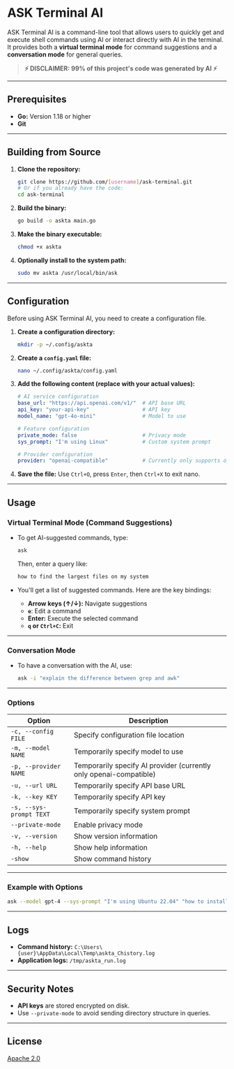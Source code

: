 # ASK Terminal AI

ASK Terminal AI is a command-line tool that allows users to quickly get and execute shell commands using AI or interact directly with AI in the terminal. It provides both a **virtual terminal mode** for command suggestions and a **conversation mode** for general queries.

> **⚡ DISCLAIMER: 99% of this project's code was generated by AI ⚡**

---

## Prerequisites

- **Go:** Version 1.18 or higher  
- **Git**

---

## Building from Source

1. **Clone the repository:**
   ```bash
   git clone https://github.com/[username]/ask-terminal.git
   # Or if you already have the code:
   cd ask-terminal
   ```

2. **Build the binary:**
   ```bash
   go build -o askta main.go
   ```

3. **Make the binary executable:**
   ```bash
   chmod +x askta
   ```

4. **Optionally install to the system path:**
   ```bash
   sudo mv askta /usr/local/bin/ask
   ```

---

## Configuration

Before using ASK Terminal AI, you need to create a configuration file.

1. **Create a configuration directory:**
   ```bash
   mkdir -p ~/.config/askta
   ```

2. **Create a `config.yaml` file:**
   ```bash
   nano ~/.config/askta/config.yaml
   ```

3. **Add the following content (replace with your actual values):**
   ```yaml
   # AI service configuration
   base_url: "https://api.openai.com/v1/"  # API base URL
   api_key: "your-api-key"                 # API key
   model_name: "gpt-4o-mini"               # Model to use

   # Feature configuration
   private_mode: false                     # Privacy mode
   sys_prompt: "I'm using Linux"           # Custom system prompt

   # Provider configuration
   provider: "openai-compatible"           # Currently only supports openai-compatible
   ```

4. **Save the file:** Use `Ctrl+O`, press `Enter`, then `Ctrl+X` to exit nano.

---

## Usage

### Virtual Terminal Mode (Command Suggestions)

- To get AI-suggested commands, type:
  ```bash
  ask 
  ```
  Then, enter a query like:
  ```bash
  how to find the largest files on my system
  ```

- You'll get a list of suggested commands. Here are the key bindings:
  - **Arrow keys (↑/↓):** Navigate suggestions
  - **`e`**: Edit a command
  - **Enter:** Execute the selected command
  - **`q` or `Ctrl+C`:** Exit

---

### Conversation Mode

- To have a conversation with the AI, use:
  ```bash
  ask -i "explain the difference between grep and awk"
  ```

---

### Options

| Option               | Description                                                                 |
|-----------------------|-----------------------------------------------------------------------------|
| `-c, --config FILE`   | Specify configuration file location                                        |
| `-m, --model NAME`    | Temporarily specify model to use                                           |
| `-p, --provider NAME` | Temporarily specify AI provider (currently only openai-compatible)         |
| `-u, --url URL`       | Temporarily specify API base URL                                           |
| `-k, --key KEY`       | Temporarily specify API key                                                |
| `-s, --sys-prompt TEXT` | Temporarily specify system prompt                                       |
| `--private-mode`      | Enable privacy mode                                                       |
| `-v, --version`       | Show version information                                                  |
| `-h, --help`          | Show help information                                                     |
| `-show`               | Show command history                                                      |

---

### Example with Options

```bash
ask --model gpt-4 --sys-prompt "I'm using Ubuntu 22.04" "how to install Docker"
```

---

## Logs

- **Command history:** `C:\Users\{user}\AppData\Local\Temp\askta_Chistory.log`  
- **Application logs:** `/tmp/askta_run.log`

---

## Security Notes

- **API keys** are stored encrypted on disk.
- Use `--private-mode` to avoid sending directory structure in queries.

---

## License

[Apache 2.0](https://www.apache.org/licenses/LICENSE-2.0)